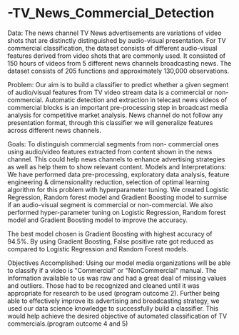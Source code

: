 # -TV_News_Commercial_Detection
Data:
The news channel TV News advertisements are variations of video shots that are distinctly
distinguished by audio-visual presentation. For TV commercial classification, the dataset
consists of different audio-visual features derived from video shots that are commonly used. It
consisted of 150 hours of videos from 5 different news channels broadcasting news. The
dataset consists of 205 functions and approximately 130,000 observations.

Problem:
Our aim is to build a classifier to predict whether a given segment of audio/visual features
from TV video stream data is a commercial or non-commercial. Automatic detection and
extraction in telecast news videos of commercial blocks is an important pre-processing step in
broadcast media analysis for competitive market analysis. News channel do not follow any
presentation format, through this classifier we will generalize features across different news
channels.

Goals:
To distinguish commercial segments from non- commercial ones using audio/video features
extracted from content shown in the news channel. This could help news channels to
enhance advertising strategies as well as help them to show relevant content.
Models and Interpretations:
We have performed data pre-processing, exploratory data analysis, feature engineering &
dimensionality reduction, selection of optimal learning algorithm for this problem with
hyperparameter tuning. We created Logistic Regression, Random forest model and Gradient
Boosting model to surmise if an audio-visual segment is commercial or non-commercial. We
also performed hyper-parameter tuning on Logistic Regression, Random forest model and
Gradient Boosting model to improve the accuracy.

The best model chosen is Gradient Boosting with highest accuracy of 94.5%. By using Gradient
Boosting, False positive rate got reduced as compared to Logistic Regression and Random
Forest models.


Objectives Accomplished:
Using our model media organizations will be able to classify if a video is "Commercial" or "NonCommercial" manual. The information available to us was raw and had a great deal of missing
values and outliers. Those had to be recognized and cleaned until it was appropriate for research
to be used (program outcome 2). Further being able to effectively improve its advertising and
broadcasting strategy, we used our data science knowledge to successfully build a classifier. This
would help achieve the desired objective of automated classification of TV
commercials.(program outcome 4 and 5)
